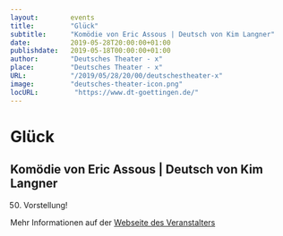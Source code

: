 ```yaml
---
layout:        events
title:         "Glück"
subtitle:      "Komödie von Eric Assous | Deutsch von Kim Langner"
date:          2019-05-28T20:00:00+01:00
publishdate:   2019-05-18T00:00:00+01:00
author:        "Deutsches Theater - x"
place:         "Deutsches Theater - x"
URL:           "/2019/05/28/20/00/deutschestheater-x"
image:         "deutsches-theater-icon.png"
locURL:         "https://www.dt-goettingen.de/"
---
```


Glück
===========

Komödie von Eric Assous | Deutsch von Kim Langner
-----------

 50. Vorstellung!

Mehr Informationen auf der [Webseite des Veranstalters](https://www.dt-goettingen.de/stueck/glueck/)
